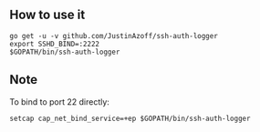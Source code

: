 ## How to use it

    go get -u -v github.com/JustinAzoff/ssh-auth-logger
    export SSHD_BIND=:2222
    $GOPATH/bin/ssh-auth-logger

## Note

To bind to port 22 directly:

    setcap cap_net_bind_service=+ep $GOPATH/bin/ssh-auth-logger

